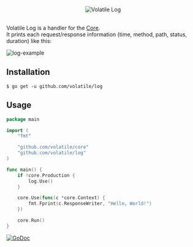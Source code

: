 <p align="center"><img src="https://cloud.githubusercontent.com/assets/9503891/8662627/09433de4-29c2-11e5-85c7-06e277aa750a.png" alt="Volatile Log" title="Volatile Log"><br><br></p>

Volatile Log is a handler for the [Core](https://github.com/volatile/core).  
It prints each request/response information (time, method, path, status, duration) like this:

![log-example](https://cloud.githubusercontent.com/assets/9503891/8682895/c20f2fba-2a6f-11e5-99a0-443212f33be8.png)

## Installation

```Shell
$ go get -u github.com/volatile/log
```

## Usage

```Go
package main

import (
	"fmt"

	"github.com/volatile/core"
	"github.com/volatile/log"
)

func main() {
	if !core.Production {
		log.Use()
	}

	core.Use(func(c *core.Context) {
		fmt.Fprint(c.ResponseWriter, "Hello, World!")
	})

	core.Run()
}
```

[![GoDoc](https://godoc.org/github.com/volatile/log?status.svg)](https://godoc.org/github.com/volatile/log)
